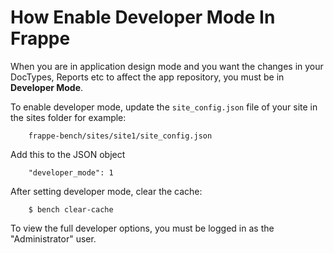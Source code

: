# How Enable Developer Mode In Frappe

When you are in application design mode and you want the changes in your DocTypes, Reports etc to affect the app repository, you must be in **Developer Mode**.

To enable developer mode, update the `site_config.json` file of your site in the sites folder for example:


```
	frappe-bench/sites/site1/site_config.json
```

Add this to the JSON object


```
	"developer_mode": 1
```

After setting developer mode, clear the cache:


```
	$ bench clear-cache
```

To view the full developer options, you must be logged in as the "Administrator" user.

<!-- markdown -->

